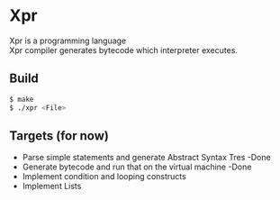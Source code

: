 # Xpr
Xpr is a programming language\
Xpr compiler generates bytecode which interpreter executes.

## Build
```bash
$ make
$ ./xpr <File>
```

## Targets (for now)
- Parse simple statements and generate Abstract Syntax Tres -Done
- Generate bytecode and run that on the virtual machine -Done
- Implement condition and looping constructs
- Implement Lists
